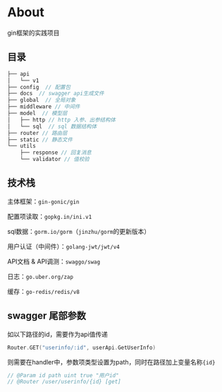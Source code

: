 # About
gin框架的实践项目

## 目录
```go
├── api
│   └── v1
├── config  // 配置包
├── docs  // swagger api生成文件
├── global  // 全局对象
├── middleware // 中间件
├── model  // 模型层
│   ├── http // http 入参、出参结构体
│   └── sql  // sql 数据结构体 
├── router // 路由层
├── static // 静态文件
└── utils
    ├── response // 回复消息
    └── validator // 值校验
```

## 技术栈
主体框架：`gin-gonic/gin`

配置项读取：`gopkg.in/ini.v1`

sql数据：`gorm.io/gorm`（`jinzhu/gorm`的更新版本）

用户认证（中间件）：`golang-jwt/jwt/v4`

API文档 & API调测：`swaggo/swag`

日志：`go.uber.org/zap`

缓存：`go-redis/redis/v8`

## swagger 尾部参数
如以下路径的id，需要作为api值传递
```go
Router.GET("userinfo/:id", userApi.GetUserInfo)
```
则需要在handler中，参数项类型设置为path，同时在路径加上变量名称`{id}`
```go
// @Param id path uint true "用户id"
// @Router /user/userinfo/{id} [get]
```